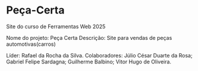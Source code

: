 # Peça-Certa
Site do curso de Ferramentas Web 2025

Nome do projeto: Peça Certa
Descrição: Site para vendas de peças automotivas(carros)

Líder: Rafael da Rocha da Silva.
Colaboradores: Júlio César Duarte da Rosa;
               Gabriel Felipe Sardagna;
               Guilherme Balbino;
               Vitor Hugo de Oliveira.
